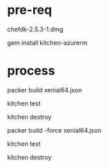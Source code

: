 

# pre-req

chefdk-2.5.3-1.dmg

gem install kitchen-azurerm

# process

packer build xenial64.json

kitchen test

kitchen destroy

packer build -force xenial64.json

kitchen test

kitchen destroy
